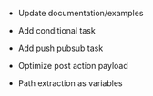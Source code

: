 - Update documentation/examples
- Add conditional task
- Add push pubsub task

 
- Optimize post action payload
- Path extraction as variables
    